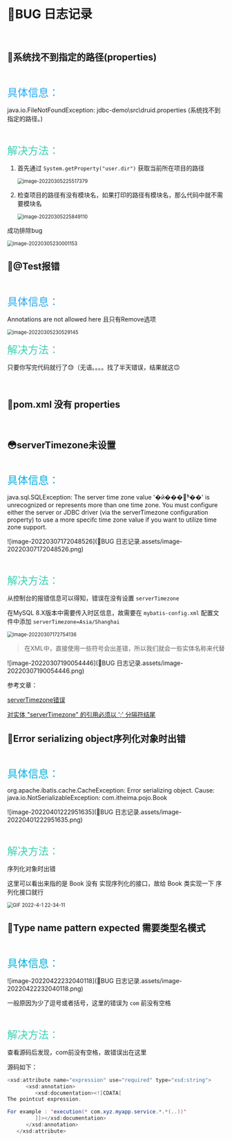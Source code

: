 # 👾BUG 日志记录



<br>



## 🤯系统找不到指定的路径(properties)

<br>

<font size="5rem" color="#23a8f2">具体信息：</font>

java.io.FileNotFoundException: jdbc-demo\src\druid.properties (系统找不到指定的路径。)

<br>

<font size="5rem" color="#3ed1b5">解决方法：</font>

1. 首先通过 `System.getProperty("user.dir")` 获取当前所在项目的路径

   <img src="C:\Users\sarex\AppData\Roaming\Typora\typora-user-images\image-20220305225517379.png" alt="image-20220305225517379" style="zoom:80%;" /> 

2. 检查项目的路径有没有模块名，如果打印的路径有模块名，那么代码中就不需要模块名

   <img src="C:\Users\sarex\AppData\Roaming\Typora\typora-user-images\image-20220305225849110.png" alt="image-20220305225849110" style="zoom:80%;" />



成功排除bug

<img src="C:\Users\sarex\AppData\Roaming\Typora\typora-user-images\image-20220305230001153.png" alt="image-20220305230001153" style="zoom:80%;" />



<br>



## 🫤@Test报错

<br>

<font size="5rem" color="#23a8f2">具体信息：</font>

Annotations are not allowed here 且只有Remove选项

<img src="👾BUG 日志记录.assets/image-20220305230529145.png" alt="image-20220305230529145" style="zoom:80%;" /> 

<br>

<font size="5rem" color="#3ed1b5">解决方法：</font>

只要你写完代码就行了😓（无语。。。。找了半天错误，结果就这🙃



<br>



## 🐻pom.xml 没有 properties





<br>



## 😳serverTimezone未设置

<br>

<font color="skybule" size="5rem">具体信息：</font>

java.sql.SQLException: The server time zone value '�й���׼ʱ��' is unrecognized or represents more than one time zone. You must configure either the server or JDBC driver (via the serverTimezone configuration property) to use a more specifc time zone value if you want to utilize time zone support.

![image-20220307172048526](👾BUG 日志记录.assets/image-20220307172048526.png)

<br>

<font size="5rem" color="#3ed1b5">解决方法：</font>

从控制台的报错信息可以得知，错误在没有设置 `serverTimezone`

在MySQL 8.X版本中需要传入时区信息，故需要在 `mybatis-config.xml` 配置文件中添加 `serverTimezone=Asia/Shanghai`

<img src="👾BUG 日志记录.assets/image-20220307172754136.png" alt="image-20220307172754136" style="zoom:80%;" /> 

>在XML中，直接使用一些符号会出差错，所以我们就会一些实体名称来代替

![image-20220307190054446](👾BUG 日志记录.assets/image-20220307190054446.png)



参考文章：

[serverTimezone错误](https://blog.csdn.net/weixin_44096353/article/details/118715116)

[对实体 "serverTimezone" 的引用必须以 ';' 分隔符结尾](https://www.bbsmax.com/A/VGzl4gg8zb/)





## 🦕Error serializing object序列化对象时出错

<br>

<font color="skybule" size="5rem">具体信息：</font>

org.apache.ibatis.cache.CacheException: Error serializing object.  Cause: java.io.NotSerializableException: com.itheima.pojo.Book

![image-20220401222951635](👾BUG 日志记录.assets/image-20220401222951635.png)

<br>

<font size="5rem" color="#3ed1b5">解决方法：</font>

序列化对象时出错

这里可以看出来指的是 Book 没有 实现序列化的接口，故给 Book 类实现一下 序列化接口就行

<img src="👾BUG 日志记录.assets/GIF 2022-4-1 22-34-11.gif" alt="GIF 2022-4-1 22-34-11" style="zoom:80%;" /> 





## 🏡Type name pattern expected 需要类型名模式

<br>

<font color="skybule" size="5rem">具体信息：</font>

![image-20220422232040118](👾BUG 日志记录.assets/image-20220422232040118.png)

一般原因为少了逗号或者括号，这里的错误为 `com` 前没有空格

<br>

<font size="5rem" color="#3ed1b5">解决方法：</font>

查看源码后发现，com前没有空格，故错误出在这里

源码如下：

```java
<xsd:attribute name="expression" use="required" type="xsd:string">
      <xsd:annotation>
         <xsd:documentation><![CDATA[
The pointcut expression.

For example : 'execution(* com.xyz.myapp.service.*.*(..))'
         ]]></xsd:documentation>
      </xsd:annotation>
   </xsd:attribute>
```